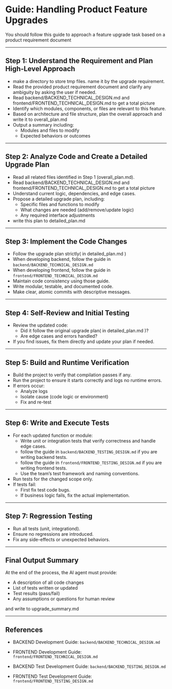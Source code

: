 # Guide: Handling Product Feature Upgrades

You should follow this guide to approach a feature upgrade task based on a product requirement document

---

## Step 1: Understand the Requirement and Plan High-Level Approach

- make a directory to store tmp files. name it by the upgrade requirement.
- Read the provided product requirement document and clarify any ambiguity by asking the user if needed.
- Read backend/BACKEND_TECHNICAL_DESIGN.md and frontend/FRONTEND_TECHNICAL_DESIGN.md to get a total picture
- Identify which modules, components, or files are relevant to this feature.
- Based on architecture and file structure, plan the overall approach and write it to overall_plan.md
- Output a summary including:
  - Modules and files to modify
  - Expected behaviors or outcomes

---

## Step 2: Analyze Code and Create a Detailed Upgrade Plan

- Read all related files identified in Step 1 (overall_plan.md). 
- Read backend/BACKEND_TECHNICAL_DESIGN.md and frontend/FRONTEND_TECHNICAL_DESIGN.md to get a total picture
- Understand current logic, dependencies, and edge cases.
- Propose a detailed upgrade plan, including:
  - Specific files and functions to modify
  - What changes are needed (add/remove/update logic)
  - Any required interface adjustments
- write this plan to detailed_plan.md

---

## Step 3: Implement the Code Changes

- Follow the upgrade plan strictly( in detailed_plan.md )
- When developing backend, follow the guide in `backend/BACKEND_TECHNICAL_DESIGN.md`
- When developing frontend, follow the guide in `frontend/FRONTEND_TECHNICAL_DESIGN.md`
- Maintain code consistency using those guide.
- Write modular, testable, and documented code.
- Make clear, atomic commits with descriptive messages.

---

## Step 4: Self-Review and Initial Testing

- Review the updated code:
  - Did it follow the original upgrade plan( in detailed_plan.md )?
  - Are edge cases and errors handled?
- If you find issues, fix them directly and update your plan if needed.

---

## Step 5: Build and Runtime Verification

- Build the project to verify that compilation passes if any.
- Run the project to ensure it starts correctly and logs no runtime errors.
- If errors occur:
  - Analyze logs
  - Isolate cause (code logic or environment)
  - Fix and re-test

---

## Step 6: Write and Execute Tests

- For each updated function or module:
  - Write unit or integration tests that verify correctness and handle edge cases.
  - follow the guide in `backend/BACKEND_TESTING_DESIGN.md` if you are writing backend tests.
  - follow the guide in `frontend/FRONTEND_TESTING_DESIGN.md` if you are writing frontend tests.
  - Use the team’s test framework and naming conventions.
- Run tests for the changed scope only.
- If tests fail:
  - First fix test code bugs.
  - If business logic fails, fix the actual implementation.

---

## Step 7: Regression Testing

- Run all tests (unit, integrationd).
- Ensure no regressions are introduced.
- Fix any side-effects or unexpected behaviors.

---

## Final Output Summary

At the end of the process, the AI agent must provide:
- A description of all code changes
- List of tests written or updated
- Test results (pass/fail)
- Any assumptions or questions for human review

and write to upgrade_summary.md

---

## References

- BACKEND Development Guide: `backend/BACKEND_TECHNICAL_DESIGN.md`
- FRONTEND Development Guide: `frontend/FRONTEND_TECHNICAL_DESIGN.md`

- BACKEND Test Development Guide: `backend/BACKEND_TESTING_DESIGN.md`
- FRONTEND Test Development Guide: `frontend/FRONTEND_TESTING_DESIGN.md`